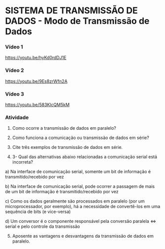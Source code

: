 # SISTEMA DE TRANSMISSÃO DE DADOS - Modo de Transmissão de Dados

### Vídeo 1

https://youtu.be/hyKd0rdDJ1E

### Vídeo 2

https://youtu.be/9Es8zrWfn2A

### Vídeo 3

https://youtu.be/583KlcQM5kM

### Atividade

1. Como ocorre a transmissão de dados em paralelo?

2. Como funciona a comunicação ou transmissão de dados em série?

3. Cite três exemplos de transmissão de dados em série.

4. 3- Qual das alternativas abaixo relacionadas a comunicação serial está
incorreta?

a) Na interface de comunicação serial, somente um bit de informação é
transmitido/recebido por vez

b) Na interface de comunicação serial, pode ocorrer a passagem de
mais de um bit de informação é transmitido/recebido por vez

c) Como os dados geralmente são processados em paralelo (por um
microprocessador, por exemplo), há a necessidade de convertê-los
em uma sequência de bits (e vice-versa)

d) Um conversor é o componente responsável pela conversão paralela
<=> serial e pelo controle da transmissão

5. Aposente as vantagens e desvantagens da transmissão de dados em
paralelo.

